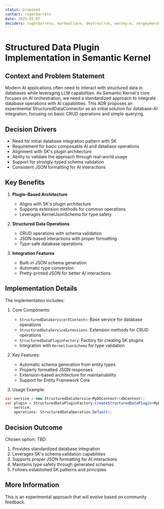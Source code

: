 ```yaml
---
status: proposed
contact: rogerbarreto
date: 2025-03-07
deciders: rogerbarreto, markwallace, dmytrostruk, westey-m, sergeymenshykh
---
```


# Structured Data Plugin Implementation in Semantic Kernel

## Context and Problem Statement

Modern AI applications often need to interact with structured data in databases while leveraging LLM capabilities. As Semantic Kernel's core focuses on AI orchestration, we need a standardized approach to integrate database operations with AI capabilities. This ADR proposes an experimental StructuredDataConnector as an initial solution for database-AI integration, focusing on basic CRUD operations and simple querying.

## Decision Drivers

- Need for initial database integration pattern with SK
- Requirement for basic composable AI and database operations
- Alignment with SK's plugin architecture
- Ability to validate the approach through real-world usage
- Support for strongly-typed schema validation
- Consistent JSON formatting for AI interactions

## Key Benefits

1. **Plugin-Based Architecture**

   - Aligns with SK's plugin architecture
   - Supports extension methods for common operations
   - Leverages KernelJsonSchema for type safety

2. **Structured Data Operations**

   - CRUD operations with schema validation
   - JSON-based interactions with proper formatting
   - Type-safe database operations

3. **Integration Features**

   - Built-in JSON schema generation
   - Automatic type conversion
   - Pretty-printed JSON for better AI interactions

## Implementation Details

The implementation includes:

1. Core Components:

   - `StructuredDataService<TContext>`: Base service for database operations
   - `StructuredDataServiceExtensions`: Extension methods for CRUD operations
   - `StructuredDataPluginFactory`: Factory for creating SK plugins
   - Integration with `KernelJsonSchema` for type validation

2. Key Features:

   - Automatic schema generation from entity types
   - Properly formatted JSON responses
   - Extension-based architecture for maintainability
   - Support for Entity Framework Core

3. Usage Example:

```csharp
var service = new StructuredDataService<MyDbContext>(dbContext);
var plugin = StructuredDataPluginFactory.CreateStructuredDataPlugin<MyDbContext, MyEntity>(
    service,
    operations: StructuredDataOperation.Default);
```

## Decision Outcome

Chosen option: TBD:

1. Provides standardized database integration
2. Leverages SK's schema validation capabilities
3. Supports proper JSON formatting for AI interactions
4. Maintains type safety through generated schemas
5. Follows established SK patterns and principles

## More Information

This is an experimental approach that will evolve based on community feedback.
